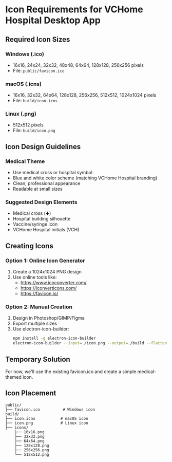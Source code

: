 # Icon Requirements for VCHome Hospital Desktop App

## Required Icon Sizes

### Windows (.ico)
- 16x16, 24x24, 32x32, 48x48, 64x64, 128x128, 256x256 pixels
- File: `public/favicon.ico`

### macOS (.icns)
- 16x16, 32x32, 64x64, 128x128, 256x256, 512x512, 1024x1024 pixels
- File: `build/icon.icns`

### Linux (.png)
- 512x512 pixels
- File: `build/icon.png`

## Icon Design Guidelines

### Medical Theme
- Use medical cross or hospital symbol
- Blue and white color scheme (matching VCHome Hospital branding)
- Clean, professional appearance
- Readable at small sizes

### Suggested Design Elements
- Medical cross (✚)
- Hospital building silhouette
- Vaccine/syringe icon
- VCHome Hospital initials (VCH)

## Creating Icons

### Option 1: Online Icon Generator
1. Create a 1024x1024 PNG design
2. Use online tools like:
   - https://www.icoconverter.com/
   - https://iconverticons.com/
   - https://favicon.io/

### Option 2: Manual Creation
1. Design in Photoshop/GIMP/Figma
2. Export multiple sizes
3. Use electron-icon-builder:
   ```bash
   npm install -g electron-icon-builder
   electron-icon-builder --input=./icon.png --output=./build --flatten
   ```

## Temporary Solution
For now, we'll use the existing favicon.ico and create a simple medical-themed icon.

## Icon Placement
```
public/
├── favicon.ico          # Windows icon
build/
├── icon.icns           # macOS icon  
├── icon.png            # Linux icon
├── icons/
    ├── 16x16.png
    ├── 32x32.png
    ├── 64x64.png
    ├── 128x128.png
    ├── 256x256.png
    └── 512x512.png
```